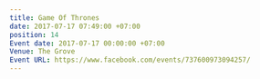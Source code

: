 ```yaml
---
title: Game Of Thrones
date: 2017-07-17 07:49:00 +07:00
position: 14
Event date: 2017-07-17 00:00:00 +07:00
Venue: The Grove
Event URL: https://www.facebook.com/events/737600973094257/
---
```


